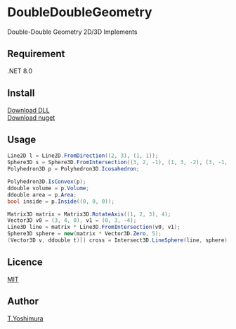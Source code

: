 # DoubleDoubleGeometry
 Double-Double Geometry 2D/3D Implements

## Requirement
 .NET 8.0
 
 ## Install
[Download DLL](https://github.com/tk-yoshimura/DoubleDoubleGeometry/releases)  
[Download nuget](https://www.nuget.org/packages/TYoshimura.DoubleDouble.Geometry/)

## Usage

```csharp
Line2D l = Line2D.FromDirection((2, 3), (1, 1));
Sphere3D s = Sphere3D.FromIntersection((3, 2, -1), (1, 3, -2), (3, -1, -4), (0, 0, -2));
Polyhedron3D p = Polyhedron3D.Icosahedron;

Polyhedron3D.IsConvex(p);
ddouble volume = p.Volume;
ddouble area = p.Area;
bool inside = p.Inside((0, 0, 0));

Matrix3D matrix = Matrix3D.RotateAxis((1, 2, 3), 4);
Vector3D v0 = (3, 4, 0), v1 = (0, 3, -4);
Line3D line = matrix * Line3D.FromIntersection(v0, v1);
Sphere3D sphere = new(matrix * Vector3D.Zero, 5);
(Vector3D v, ddouble t)[] cross = Intersect3D.LineSphere(line, sphere);
```

## Licence
[MIT](https://github.com/tk-yoshimura/DoubleDoubleGeometry/blob/master/LICENSE)

## Author

[T.Yoshimura](https://github.com/tk-yoshimura)
